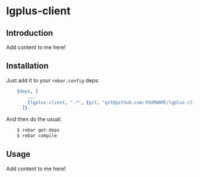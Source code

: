 # lgplus-client


## Introduction

Add content to me here!


## Installation

Just add it to your ``rebar.config`` deps:

```erlang
    {deps, [
        ...
        {lgplus-client, ".*", {git, "git@github.com:YOURNAME/lgplus-client.git", "master"}}
      ]}.
```

And then do the usual:

```bash
    $ rebar get-deps
    $ rebar compile
```


## Usage

Add content to me here!
